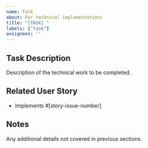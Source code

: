 ```yaml
---
name: Task
about: For technical implementations
title: "[TASK] "
labels: ["task"]
assignees: ''
---
```


## Task Description

Description of the technical work to be completed.

## Related User Story

- Implements #[story-issue-number]

## Notes

Any additional details not covered in previous sections.